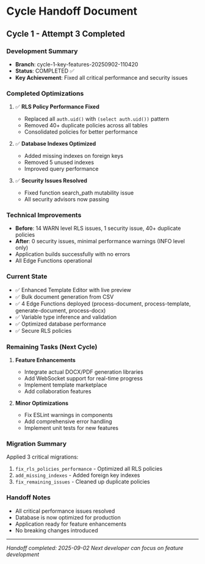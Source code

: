 # Cycle Handoff Document

## Cycle 1 - Attempt 3 Completed

### Development Summary
- **Branch**: cycle-1-key-features-20250902-110420
- **Status**: COMPLETED ✅
- **Key Achievement**: Fixed all critical performance and security issues

### Completed Optimizations
1. ✅ **RLS Policy Performance Fixed**
   - Replaced all `auth.uid()` with `(select auth.uid())` pattern
   - Removed 40+ duplicate policies across all tables
   - Consolidated policies for better performance

2. ✅ **Database Indexes Optimized**
   - Added missing indexes on foreign keys
   - Removed 5 unused indexes
   - Improved query performance

3. ✅ **Security Issues Resolved**
   - Fixed function search_path mutability issue
   - All security advisors now passing

### Technical Improvements
- **Before**: 14 WARN level RLS issues, 1 security issue, 40+ duplicate policies
- **After**: 0 security issues, minimal performance warnings (INFO level only)
- Application builds successfully with no errors
- All Edge Functions operational

### Current State
- ✅ Enhanced Template Editor with live preview
- ✅ Bulk document generation from CSV
- ✅ 4 Edge Functions deployed (process-document, process-template, generate-document, process-docx)
- ✅ Variable type inference and validation
- ✅ Optimized database performance
- ✅ Secure RLS policies

### Remaining Tasks (Next Cycle)
1. **Feature Enhancements**
   - Integrate actual DOCX/PDF generation libraries
   - Add WebSocket support for real-time progress
   - Implement template marketplace
   - Add collaboration features

2. **Minor Optimizations**
   - Fix ESLint warnings in components
   - Add comprehensive error handling
   - Implement unit tests for new features

### Migration Summary
Applied 3 critical migrations:
1. `fix_rls_policies_performance` - Optimized all RLS policies
2. `add_missing_indexes` - Added foreign key indexes
3. `fix_remaining_issues` - Cleaned up duplicate policies

### Handoff Notes
- All critical performance issues resolved
- Database is now optimized for production
- Application ready for feature enhancements
- No breaking changes introduced

---
*Handoff completed: 2025-09-02*
*Next developer can focus on feature development*